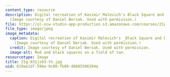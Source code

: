 ```yaml
---
content_type: resource
description: Digital recreation of Kasimir Malevich's Black Square and Red Square.
  (Image courtesy of Daniel Bersak. Used with permission.)
file: https://ol-ocw-studio-app-production.s3.amazonaws.com/courses/21g-031j-topics-in-the-avant-garde-in-literature-and-cinema-spring-2003/619ae1df596e9c00fb89d0695506394a_21g-031js03-th.jpg
file_type: image/jpeg
image_metadata:
  caption: Digital recreation of Kasimir Malevich's _Black Square and Red Square_.
    (Image courtesy of Daniel Bersak. Used with permission.)
  credit: Image courtesy of Daniel Bersak. Used with permission.
  image-alt: Red and black squares on a field of tan.
resourcetype: Image
title: 21g-031js03-th.jpg
uid: 619ae1df-596e-9c00-fb89-d0695506394a
---
```

